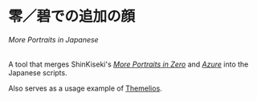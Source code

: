# 零／碧での追加の顔
###### More Portraits in Japanese

A tool that merges ShinKiseki's [*More Portraits in Zero*](https://github.com/shinkiseki/MorePortraitsInZero) and
[*Azure*](https://github.com/shinkiseki/MorePortraitsInAzure) into the Japanese scripts.

Also serves as a usage example of [Themelios](https://github.com/Kyuuhachi/Aureole).
